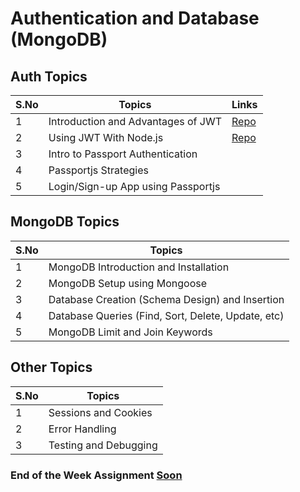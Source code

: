 # Authentication and Database (MongoDB)

## Auth Topics

| S.No | Topics                             | Links |
| ---- | ---------------------------------- |--------
| 1    | Introduction and Advantages of JWT |[Repo](https://github.com/vectorrb/TheNodeCourse/tree/master/04%20Auth%20and%20Database/(Auth)%20Topic1) 
| 2    | Using JWT With Node.js             |[Repo](https://github.com/vectorrb/TheNodeCourse/tree/master/04%20Auth%20and%20Database/(Auth)%20Topic2)
| 3    | Intro to Passport Authentication   |
| 4    | Passportjs Strategies              |
| 5    | Login/Sign-up App using Passportjs |

## MongoDB Topics

| S.No | Topics                                             |
| ---- | -------------------------------------------------- |
| 1    | MongoDB Introduction and Installation              |
| 2    | MongoDB Setup using Mongoose                       |
| 3    | Database Creation (Schema Design) and Insertion    |
| 4    | Database Queries (Find, Sort, Delete, Update, etc) |
| 5    | MongoDB Limit and Join Keywords                    |

## Other Topics

| S.No | Topics                |
| ---- | --------------------- |
| 1    | Sessions and Cookies  |
| 2    | Error Handling        |
| 3    | Testing and Debugging |

### End of the Week Assignment [Soon]()
